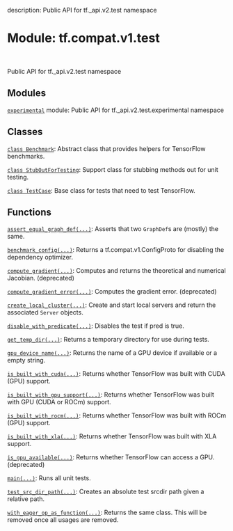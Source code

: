 description: Public API for tf._api.v2.test namespace

<div itemscope itemtype="http://developers.google.com/ReferenceObject">
<meta itemprop="name" content="tf.compat.v1.test" />
<meta itemprop="path" content="Stable" />
</div>

# Module: tf.compat.v1.test

<!-- Insert buttons and diff -->

<table class="tfo-notebook-buttons tfo-api nocontent" align="left">

</table>



Public API for tf._api.v2.test namespace



## Modules

[`experimental`](../../../tf/compat/v1/test/experimental.md) module: Public API for tf._api.v2.test.experimental namespace

## Classes

[`class Benchmark`](../../../tf/test/Benchmark.md): Abstract class that provides helpers for TensorFlow benchmarks.

[`class StubOutForTesting`](../../../tf/compat/v1/test/StubOutForTesting.md): Support class for stubbing methods out for unit testing.

[`class TestCase`](../../../tf/test/TestCase.md): Base class for tests that need to test TensorFlow.

## Functions

[`assert_equal_graph_def(...)`](../../../tf/compat/v1/test/assert_equal_graph_def.md): Asserts that two `GraphDef`s are (mostly) the same.

[`benchmark_config(...)`](../../../tf/test/benchmark_config.md): Returns a tf.compat.v1.ConfigProto for disabling the dependency optimizer.

[`compute_gradient(...)`](../../../tf/compat/v1/test/compute_gradient.md): Computes and returns the theoretical and numerical Jacobian. (deprecated)

[`compute_gradient_error(...)`](../../../tf/compat/v1/test/compute_gradient_error.md): Computes the gradient error. (deprecated)

[`create_local_cluster(...)`](../../../tf/test/create_local_cluster.md): Create and start local servers and return the associated `Server` objects.

[`disable_with_predicate(...)`](../../../tf/test/disable_with_predicate.md): Disables the test if pred is true.

[`get_temp_dir(...)`](../../../tf/compat/v1/test/get_temp_dir.md): Returns a temporary directory for use during tests.

[`gpu_device_name(...)`](../../../tf/test/gpu_device_name.md): Returns the name of a GPU device if available or a empty string.

[`is_built_with_cuda(...)`](../../../tf/test/is_built_with_cuda.md): Returns whether TensorFlow was built with CUDA (GPU) support.

[`is_built_with_gpu_support(...)`](../../../tf/test/is_built_with_gpu_support.md): Returns whether TensorFlow was built with GPU (CUDA or ROCm) support.

[`is_built_with_rocm(...)`](../../../tf/test/is_built_with_rocm.md): Returns whether TensorFlow was built with ROCm (GPU) support.

[`is_built_with_xla(...)`](../../../tf/test/is_built_with_xla.md): Returns whether TensorFlow was built with XLA support.

[`is_gpu_available(...)`](../../../tf/test/is_gpu_available.md): Returns whether TensorFlow can access a GPU. (deprecated)

[`main(...)`](../../../tf/test/main.md): Runs all unit tests.

[`test_src_dir_path(...)`](../../../tf/compat/v1/test/test_src_dir_path.md): Creates an absolute test srcdir path given a relative path.

[`with_eager_op_as_function(...)`](../../../tf/test/with_eager_op_as_function.md): Returns the same class. This will be removed once all usages are removed.

